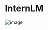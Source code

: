 # InternLM
![image](https://github.com/Osmar99695/InternLM/assets/152847699/2e1350fc-6b04-4781-a388-6a3db553ea9d)
